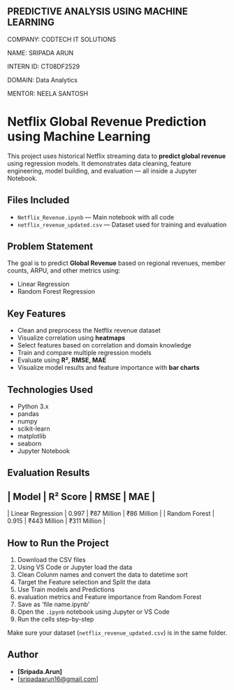 ## PREDICTIVE ANALYSIS USING MACHINE LEARNING

COMPANY: CODTECH IT SOLUTIONS

NAME: SRIPADA ARUN

INTERN ID: CT08DF2529

DOMAIN: Data Analytics

MENTOR: NEELA SANTOSH

# Netflix Global Revenue Prediction using Machine Learning

This project uses historical Netflix streaming data to **predict global revenue** using regression models. It demonstrates data cleaning, feature engineering, model building, and evaluation — all inside a Jupyter Notebook.


## Files Included

- `Netflix_Revenue.ipynb` — Main notebook with all code
- `netflix_revenue_updated.csv` — Dataset used for training and evaluation


## Problem Statement

The goal is to predict **Global Revenue** based on regional revenues, member counts, ARPU, and other metrics using:
- Linear Regression
- Random Forest Regression


## Key Features

- Clean and preprocess the Netflix revenue dataset
- Visualize correlation using **heatmaps**
- Select features based on correlation and domain knowledge
- Train and compare multiple regression models
- Evaluate using **R², RMSE, MAE**
- Visualize model results and feature importance with **bar charts**


## Technologies Used

- Python 3.x
- pandas
- numpy
- scikit-learn
- matplotlib
- seaborn
- Jupyter Notebook


## Evaluation Results

| Model              | R² Score | RMSE         | MAE          |
---------------------------------------------------------------
| Linear Regression  | 0.997    | ₹87 Million  | ₹86 Million  |
| Random Forest      | 0.915    | ₹443 Million | ₹311 Million |


## How to Run the Project

1. Download the CSV files
2. Using VS Code or Jupyter load the data
3. Clean Colunm names and convert the data to datetime sort
4. Target the Feature selection and Split the data
5. Use Train models and Predictions
6. evaluation metrics and Feature importance from Random Forest
7. Save as 'file name.ipynb'
8. Open the `.ipynb` notebook using Jupyter or VS Code
9. Run the cells step-by-step

Make sure your dataset (`netflix_revenue_updated.csv`) is in the same folder.

## Author

-  **[Sripada.Arun]**
-  [sripadaarun16@gmail.com]
